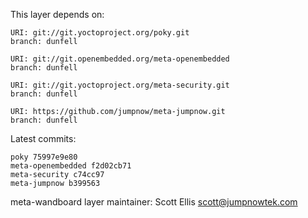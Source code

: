This layer depends on:

    URI: git://git.yoctoproject.org/poky.git
    branch: dunfell

    URI: git://git.openembedded.org/meta-openembedded
    branch: dunfell

    URI: git://git.yoctoproject.org/meta-security.git
    branch: dunfell

    URI: https://github.com/jumpnow/meta-jumpnow.git
    branch: dunfell

Latest commits:

    poky 75997e9e80
    meta-openembedded f2d02cb71
    meta-security c74cc97
    meta-jumpnow b399563

meta-wandboard layer maintainer: Scott Ellis <scott@jumpnowtek.com>
